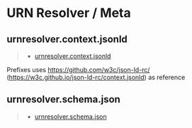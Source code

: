 # URN Resolver / Meta

## urnresolver.context.jsonld
> - [urnresolver.context.jsonld](urnresolver.context.jsonld)

Prefixes uses https://github.com/w3c/json-ld-rc/ (https://w3c.github.io/json-ld-rc/context.jsonld) as reference

## urnresolver.schema.json
> - [urnresolver.schema.json](urnresolver.schema.json)


<!--
https://urn.etica.ai/meta/test-api-online.json
-->

